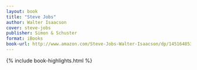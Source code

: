 ```yaml
---
layout: book
title: "Steve Jobs"
author: Walter Isaacson
cover: steve-jobs
publisher: Simon & Schuster
format: iBooks
book-url: http://www.amazon.com/Steve-Jobs-Walter-Isaacson/dp/1451648537
---
```


{% include book-highlights.html %}
